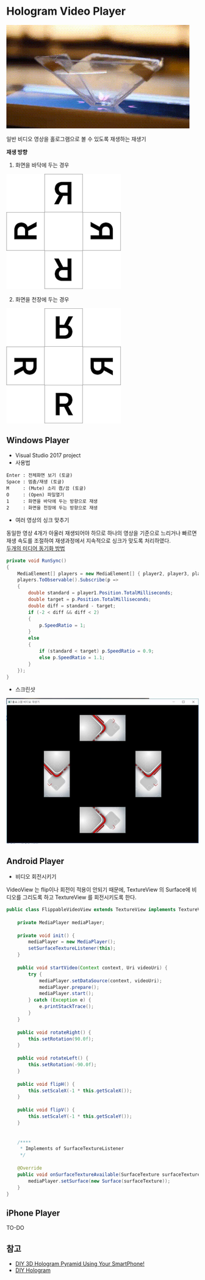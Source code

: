 # Hologram Video Player

![Butterfly](images/butterfly_hologram.gif)

일반 비디오 영상을 홀로그램으로 볼 수 있도록 재생하는 재생기

**재생 방향**

1. 화면을 바닥에 두는 경우

![Butterfly](images/direction_1.png)

2. 화면을 천장에 두는 경우

![Butterfly](images/direction_2.png)

## Windows Player

- Visual Studio 2017 project
- 사용법
```
Enter : 전체화면 보기 (토글)
Space : 멈춤/재생 (토글)
M     : (Mute) 소리 켬/끔 (토글)
O     : (Open) 파일열기
1     : 화면을 바닥에 두는 방향으로 재생
2     : 화면을 천장에 두는 방향으로 재생
```

- 여러 영상의 싱크 맞추기

동일한 영상 4개가 아울러 재생되어야 하므로 하나의 영상을 기준으로 느리거나 빠르면 재생 속도를 조절하여 재생과정에서 지속적으로 싱크가 맞도록 처리하였다.<br/>
[두개의 미디어 동기화 방법](http://www.hoons.net/Board/net3tip/Content/36975)

```csharp
private void RunSync()
{
    MediaElement[] players = new MediaElement[] { player2, player3, player4 };
    players.ToObservable().Subscribe(p =>
    {
        double standard = player1.Position.TotalMilliseconds;
        double target = p.Position.TotalMilliseconds;
        double diff = standard - target;
        if (-2 < diff && diff < 2)
        {
            p.SpeedRatio = 1;
        }
        else
        {
            if (standard < target) p.SpeedRatio = 0.9;
            else p.SpeedRatio = 1.1;
        }
    });
}
```

- 스크린샷

![windows_player](images/WindowsPlayerScreenShot.JPG)


## Android Player

- 비디오 회전시키기

VideoView 는 flip이나 회전이 적용이 안되기 때문에, TextureView 의 Surface에 비디오를 그리도록 하고 TextureView 를 회전시키도록 한다.

```java
public class FlippableVideoView extends TextureView implements TextureView.SurfaceTextureListener {

    private MediaPlayer mediaPlayer;

    private void init() {
        mediaPlayer = new MediaPlayer();
        setSurfaceTextureListener(this);
    }

    public void startVideo(Context context, Uri videoUri) {
        try {
            mediaPlayer.setDataSource(context, videoUri);
            mediaPlayer.prepare();
            mediaPlayer.start();
        } catch (Exception e) {
            e.printStackTrace();
        }
    }

    public void rotateRight() {
        this.setRotation(90.0f);
    }

    public void rotateLeft() {
        this.setRotation(-90.0f);
    }

    public void flipH() {
        this.setScaleX(-1 * this.getScaleX());
    }

    public void flipV() {
        this.setScaleY(-1 * this.getScaleY());
    }


    /****
     * Implements of SurfaceTextureListener
     */

    @Override
    public void onSurfaceTextureAvailable(SurfaceTexture surfaceTexture, int i, int i1) {
        mediaPlayer.setSurface(new Surface(surfaceTexture));
    }
}
```

## iPhone Player

TO-DO

## 참고

* [DIY 3D Hologram Pyramid Using Your SmartPhone!](https://diyhacking.com/diy-hologram/)
* [DIY Hologram](http://imadeforyou.blogspot.kr/2015/10/diy-hologram.html)